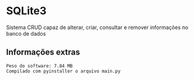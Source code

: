 # SQLite3
Sistema CRUD capaz de alterar, criar, consultar e remover informações no banco de dados

Informações extras
---
```
Peso do software: 7.84 MB
Compilado com pyinstaller o arquivo main.py
```
